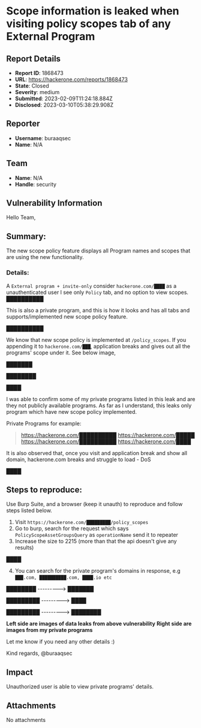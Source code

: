 # Scope information is leaked when visiting policy scopes tab of any External Program

## Report Details
- **Report ID**: 1868473
- **URL**: https://hackerone.com/reports/1868473
- **State**: Closed
- **Severity**: medium
- **Submitted**: 2023-02-09T11:24:18.884Z
- **Disclosed**: 2023-03-10T05:38:29.908Z

## Reporter
- **Username**: buraaqsec
- **Name**: N/A

## Team
- **Name**: N/A
- **Handle**: security

## Vulnerability Information
Hello Team,

## Summary:
The new scope policy feature displays all Program names and scopes that are using the new functionality.

### Details:
A ``External program + invite-only`` consider ``hackerone.com/████`` as a unauthenticated user I see only ``Policy`` tab, and no option to view scopes.
██████████


This is also a private program, and this is how it looks and has all tabs and supports/implemented new scope policy feature.

██████████

We know that new scope policy is implemented at ``/policy_scopes``. If you appending it to ``hackerone.com/███``, application breaks and gives out all the programs' scope under it. See below image,

███████

████████

████

I was able to confirm some of my private programs listed in this leak and are they not publicly available programs. As far as I understand, this leaks only program which have new scope policy implemented.

Private Programs for example:
> https://hackerone.com/██████████
>https://hackerone.com/█████
> https://hackerone.com/██████████
> https://hackerone.com/████

It is also observed that, once you visit and application break and show all domain, hackerone.com breaks and struggle to load - DoS

████

## Steps to reproduce:
Use Burp Suite, and a browser (keep it unauth) to reproduce and follow steps listed below.

1. Visit ``https://hackerone.com/█████████/policy_scopes``
2. Go to burp, search for the request which says ``PolicyScopeAssetGroupsQuery`` as ``operationName`` send it to repeater
3. Increase the size to 2215 (more than that the api doesn't give any results)

████

4. You can search for the private program's domains in response, e.g ``███.com, ██████████.com, ████.io etc``
            
████████ ---------> ███████

█████████ ---------> ████

█████████ ---------> ████████

**Left side are images of  data leaks from above vulnerability**
**Right side are images from my private programs**

Let me know if you need any other details :)

Kind regards,
@buraaqsec

## Impact

Unauthorized user is able to view private programs' details.

## Attachments
No attachments
